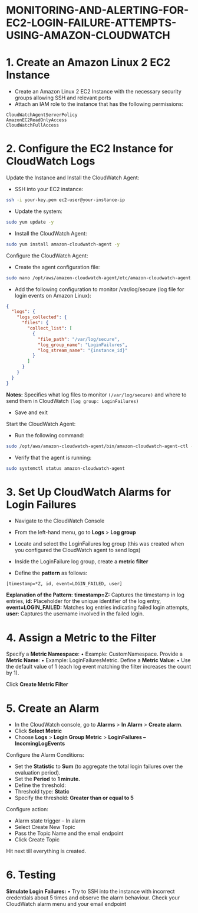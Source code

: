 # MONITORING-AND-ALERTING-FOR-EC2-LOGIN-FAILURE-ATTEMPTS-USING-AMAZON-CLOUDWATCH

# 1. Create an Amazon Linux 2 EC2 Instance
- Create an Amazon Linux 2 EC2 Instance with the necessary security groups allowing SSH and relevant ports
- Attach an IAM role to the instance that has the following permissions:
```
CloudWatchAgentServerPolicy
AmazonEC2ReadOnlyAccess
CloudWatchFullAccess
```

# 2. Configure the EC2 Instance for CloudWatch Logs

Update the Instance and Install the CloudWatch Agent:
- SSH into your EC2 instance:
```bash
ssh -i your-key.pem ec2-user@your-instance-ip
```
- Update the system:
```bash
sudo yum update -y
```
- Install the CloudWatch Agent:
```bash
sudo yum install amazon-cloudwatch-agent -y
```

Configure the CloudWatch Agent:
-	Create the agent configuration file:
```bash
sudo nano /opt/aws/amazon-cloudwatch-agent/etc/amazon-cloudwatch-agent.json
```
-	Add the following configuration to monitor /var/log/secure (log file for login events on Amazon Linux):
```json
{
  "logs": {
    "logs_collected": {
      "files": {
        "collect_list": [
          {
            "file_path": "/var/log/secure",
            "log_group_name": "LoginFailures",
            "log_stream_name": "{instance_id}"
          }
        ]
      }
    }
  }
}
```
**Notes:** Specifies what log files to monitor ```(/var/log/secure)``` and where to send them in CloudWatch ```(log group: LoginFailures)```
-	Save and exit

Start the CloudWatch Agent:
-	Run the following command:
```bash
sudo /opt/aws/amazon-cloudwatch-agent/bin/amazon-cloudwatch-agent-ctl -a fetch-config -m ec2 -c file:/opt/aws/amazon-cloudwatch-agent/etc/amazon-cloudwatch-agent.json -s
```
-	Verify that the agent is running:
```bash
sudo systemctl status amazon-cloudwatch-agent
```

# 3. Set Up CloudWatch Alarms for Login Failures
- Navigate to the CloudWatch Console
- From the left-hand menu, go to **Logs** > **Log group**


- Locate and select the LoginFailures log group (this was created when you configured the CloudWatch agent to send logs)


- Inside the LoginFailure log group, create a **metric filter**


- Define the **pattern** as follows:
```
[timestamp=*Z, id, event=LOGIN_FAILED, user]
```

**Explanation of the Pattern:**
**timestamp=Z:** Captures the timestamp in log entries,
**id:** Placeholder for the unique identifier of the log entry,
**event=LOGIN_FAILED:** Matches log entries indicating failed login attempts,
**user:** Captures the username involved in the failed login.

# 4. Assign a Metric to the Filter

Specify a **Metric Namespace**:
•	Example: CustomNamespace.
Provide a **Metric Name**:
•	Example: LoginFailuresMetric.
Define a **Metric Value**:
•	Use the default value of 1 (each log event matching the filter increases the count by 1).


Click **Create Metric Filter**

# 5. Create an Alarm

- In the CloudWatch console, go to **Alarms** > **In Alarm** > **Create alarm**.
- Click **Select Metric**
- Choose **Logs** > **Login Group Metric** > **LoginFailures – IncomingLogEvents**

Configure the Alarm Conditions:
- Set the **Statistic** to **Sum** (to aggregate the total login failures over the evaluation period).
- Set the **Period** to **1 minute.**
-  Define the threshold:
  - Threshold type: **Static**
  - Specify the threshold: **Greater than or equal to 5**

Configure action:
- Alarm state trigger – In alarm
- Select Create New Topic
- Pass the Topic Name and the email endpoint
- Click Create Topic

Hit next till everything is created.

# 6. Testing 

**Simulate Login Failures:**
•	Try to SSH into the instance with incorrect credentials about 5 times and observe the alarm behaviour. Check your CloudWatch alarm menu and your email endpoint






